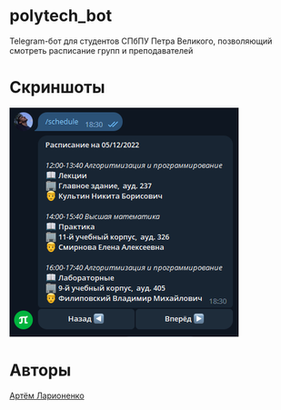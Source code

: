 # polytech_bot
Telegram-бот для студентов СПбПУ Петра Великого, позволяющий смотреть расписание групп и преподавателей

# Скриншоты
![screen_1](https://github.com/lrrrtm/polytech_bot/blob/master/screen/screen_1.png)

# Авторы
[Артём Ларионенко](https://github.com/lrrrtm)
